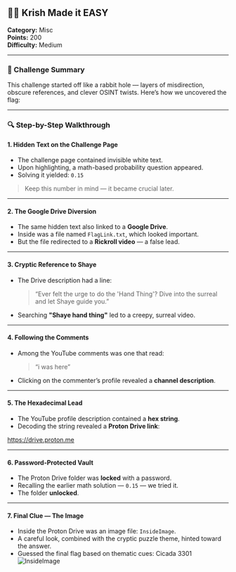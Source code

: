 ## 🕵️‍♂️ Krish Made it EASY
**Category:** Misc  
**Points:** 200  
**Difficulty:** Medium

---

### 🧠 Challenge Summary

This challenge started off like a rabbit hole — layers of misdirection, obscure references, and clever OSINT twists. Here’s how we uncovered the flag:

---

### 🔍 Step-by-Step Walkthrough

#### 1. **Hidden Text on the Challenge Page**

- The challenge page contained invisible white text.
- Upon highlighting, a math-based probability question appeared.
- Solving it yielded: `0.15`  
> Keep this number in mind — it became crucial later.

---

#### 2. **The Google Drive Diversion**

- The same hidden text also linked to a **Google Drive**.
- Inside was a file named `FlagLink.txt`, which looked important.
- But the file redirected to a **Rickroll video** — a false lead.

---

#### 3. **Cryptic Reference to Shaye**

- The Drive description had a line:
  > “Ever felt the urge to do the 'Hand Thing'? Dive into the surreal and let Shaye guide you.”
- Searching **"Shaye hand thing"** led to a creepy, surreal video.

---

#### 4. **Following the Comments**

- Among the YouTube comments was one that read:
  > “i was here”
- Clicking on the commenter’s profile revealed a **channel description**.

---

#### 5. **The Hexadecimal Lead**

- The YouTube profile description contained a **hex string**.
- Decoding the string revealed a **Proton Drive link**:

[https://drive.proton.me
](https://drive.proton.me/urls/RN41PTM7PG#bwglQBPAhFGX)

---

#### 6. **Password-Protected Vault**

- The Proton Drive folder was **locked** with a password.
- Recalling the earlier math solution — `0.15` — we tried it.
- The folder **unlocked**.

---

#### 7. **Final Clue — The Image**

- Inside the Proton Drive was an image file: `InsideImage`.
- A careful look, combined with the cryptic puzzle theme, hinted toward the answer.
- Guessed the final flag based on thematic cues:
  Cicada 3301
  ![InsideImage](https://github.com/user-attachments/assets/c50a9ef9-c1be-4e68-8fdd-db0f00f539be)

